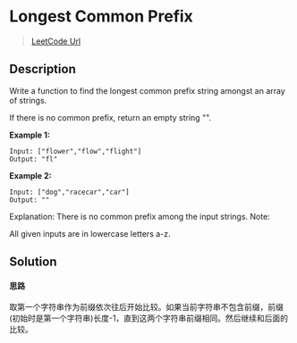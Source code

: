 # Longest Common Prefix
> [LeetCode Url][leetcode url]

## Description
Write a function to find the longest common prefix string amongst an array of strings.

If there is no common prefix, return an empty string "".

**Example 1:**
```
Input: ["flower","flow","flight"]
Output: "fl"
```

**Example 2:**
```
Input: ["dog","racecar","car"]
Output: ""
```

Explanation: There is no common prefix among the input strings.
Note:

All given inputs are in lowercase letters a-z.

## Solution

#### 思路
取第一个字符串作为前缀依次往后开始比较。如果当前字符串不包含前缀，前缀(初始时是第一个字符串)长度-1，直到这两个字符串前缀相同。然后继续和后面的比较。

[leetcode url]: https://leetcode.com/problems/longest-common-prefix/
